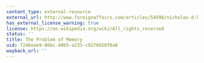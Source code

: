 ```yaml
---
content_type: external-resource
external_url: http://www.foreignaffairs.com/articles/54598/nicholas-d-kristof/the-problem-of-memory
has_external_license_warning: true
license: https://en.wikipedia.org/wiki/All_rights_reserved
status: ''
title: The Problem of Memory
uid: 7246eae9-86bc-40b5-a233-c9270d28f0a8
wayback_url: ''
---
```

